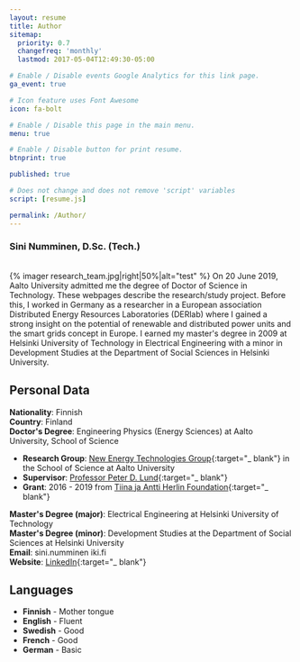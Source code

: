 ```yaml
---
layout: resume
title: Author
sitemap:
  priority: 0.7
  changefreq: 'monthly'
  lastmod: 2017-05-04T12:49:30-05:00

# Enable / Disable events Google Analytics for this link page.
ga_event: true

# Icon feature uses Font Awesome
icon: fa-bolt

# Enable / Disable this page in the main menu.
menu: true

# Enable / Disable button for print resume.
btnprint: true

published: true

# Does not change and does not remove 'script' variables
script: [resume.js]

permalink: /Author/
---
```


### Sini Numminen, D.Sc. (Tech.)

<div style="clear:both;"></div>
<br>
{% imager research_team.jpg|right|50%|alt="test" %}
On 20 June 2019, Aalto University admitted me the degree of Doctor of Science in Technology. These webpages describe the research/study project. Before this, I worked in Germany as a researcher in a European association Distributed Energy Resources Laboratories (DERlab) where I gained a strong insight on the potential of renewable and distributed power units and the smart grids concept in Europe. I earned my master's degree in 2009 at Helsinki University of Technology in Electrical Engineering with a minor in Development Studies at the Department of Social Sciences in Helsinki University.
<div style="clear:both;"></div>



## Personal Data

**Nationality**: Finnish   <br>
**Country**: Finland<br>
**Doctor's Degree**: Engineering Physics (Energy Sciences) at Aalto University, School of Science<br>
* **Research Group**: [New Energy Technologies Group](http://newenergy.physics.aalto.fi){:target="_ blank"} in the School of Science at Aalto University<br>
* **Supervisor**: [Professor Peter D. Lund](https://people.aalto.fi/peter_lund){:target="_ blank"}<br>
* **Grant**: 2016 - 2019 from [Tiina ja Antti Herlin Foundation](http://www.tahsaatio.fi){:target="_ blank"}   

**Master's Degree (major)**: Electrical Engineering at Helsinki University of Technology<br>
**Master's Degree (minor)**: Development Studies at the Department of Social Sciences at Helsinki University <br>
**Email**: sini.numminen iki.fi<br>
**Website**: [LinkedIn](http://linkedin.com/in/sininumminen){:target="_ blank"} <br>

## Languages

* **Finnish** - Mother tongue
* **English** - Fluent
* **Swedish** - Good
* **French** - Good
* **German** - Basic
